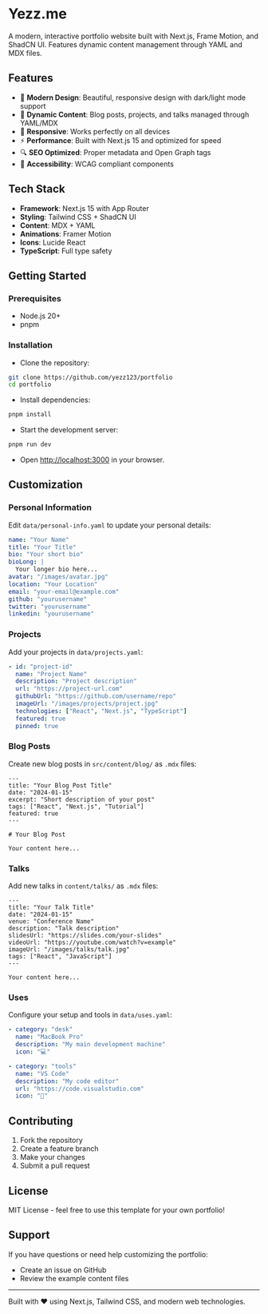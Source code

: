 # Yezz.me

A modern, interactive portfolio website built with Next.js, Frame Motion, and ShadCN UI. Features dynamic content management through YAML and MDX files.

## Features

- 🎨 **Modern Design**: Beautiful, responsive design with dark/light mode support
- 📝 **Dynamic Content**: Blog posts, projects, and talks managed through YAML/MDX
- 📱 **Responsive**: Works perfectly on all devices
- ⚡ **Performance**: Built with Next.js 15 and optimized for speed
- 🔍 **SEO Optimized**: Proper metadata and Open Graph tags
- 🎯 **Accessibility**: WCAG compliant components

## Tech Stack

- **Framework**: Next.js 15 with App Router
- **Styling**: Tailwind CSS + ShadCN UI
- **Content**: MDX + YAML
- **Animations**: Framer Motion
- **Icons**: Lucide React
- **TypeScript**: Full type safety

## Getting Started

### Prerequisites

- Node.js 20+
- pnpm

### Installation

- Clone the repository:

```bash
git clone https://github.com/yezz123/portfolio
cd portfolio
```

- Install dependencies:

```bash
pnpm install
```

- Start the development server:

```bash
pnpm run dev
```

- Open [http://localhost:3000](http://localhost:3000) in your browser.

## Customization

### Personal Information

Edit `data/personal-info.yaml` to update your personal details:

```yaml
name: "Your Name"
title: "Your Title"
bio: "Your short bio"
bioLong: |
  Your longer bio here...
avatar: "/images/avatar.jpg"
location: "Your Location"
email: "your-email@example.com"
github: "yourusername"
twitter: "yourusername"
linkedin: "yourusername"
```

### Projects

Add your projects in `data/projects.yaml`:

```yaml
- id: "project-id"
  name: "Project Name"
  description: "Project description"
  url: "https://project-url.com"
  githubUrl: "https://github.com/username/repo"
  imageUrl: "/images/projects/project.jpg"
  technologies: ["React", "Next.js", "TypeScript"]
  featured: true
  pinned: true
```

### Blog Posts

Create new blog posts in `src/content/blog/` as `.mdx` files:

```mdx
---
title: "Your Blog Post Title"
date: "2024-01-15"
excerpt: "Short description of your post"
tags: ["React", "Next.js", "Tutorial"]
featured: true
---

# Your Blog Post

Your content here...
```

### Talks

Add new talks in `content/talks/` as `.mdx` files:

```mdx
---
title: "Your Talk Title"
date: "2024-01-15"
venue: "Conference Name"
description: "Talk description"
slidesUrl: "https://slides.com/your-slides"
videoUrl: "https://youtube.com/watch?v=example"
imageUrl: "/images/talks/talk.jpg"
tags: ["React", "JavaScript"]
---

Your content here...
```

### Uses

Configure your setup and tools in `data/uses.yaml`:

```yaml
- category: "desk"
  name: "MacBook Pro"
  description: "My main development machine"
  icon: "💻"

- category: "tools"
  name: "VS Code"
  description: "My code editor"
  url: "https://code.visualstudio.com"
  icon: "📝"
```

## Contributing

1. Fork the repository
2. Create a feature branch
3. Make your changes
4. Submit a pull request

## License

MIT License - feel free to use this template for your own portfolio!

## Support

If you have questions or need help customizing the portfolio:

- Create an issue on GitHub
- Review the example content files

---

Built with ❤️ using Next.js, Tailwind CSS, and modern web technologies.
